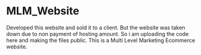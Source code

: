 # MLM_Website

Developed this website and sold it to a client. But the website was taken down due to non payment of hosting amount. So i am uploading the code here and making the files public.
This is a Multi Level Marketing Ecommerce website.
